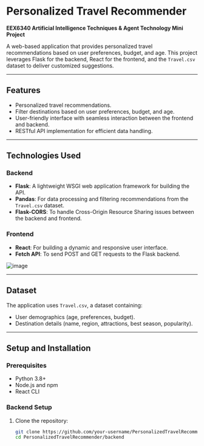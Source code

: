 # Personalized Travel Recommender  
**EEX6340 Artificial Intelligence Techniques & Agent Technology Mini Project**  

A web-based application that provides personalized travel recommendations based on user preferences, budget, and age. This project leverages Flask for the backend, React for the frontend, and the `Travel.csv` dataset to deliver customized suggestions.  

---

## Features  
- Personalized travel recommendations.  
- Filter destinations based on user preferences, budget, and age.  
- User-friendly interface with seamless interaction between the frontend and backend.  
- RESTful API implementation for efficient data handling.  

---

## Technologies Used  
### Backend  
- **Flask**: A lightweight WSGI web application framework for building the API.  
- **Pandas**: For data processing and filtering recommendations from the `Travel.csv` dataset.  
- **Flask-CORS**: To handle Cross-Origin Resource Sharing issues between the backend and frontend.  

### Frontend  
- **React**: For building a dynamic and responsive user interface.  
- **Fetch API**: To send POST and GET requests to the Flask backend.  

![image](https://github.com/user-attachments/assets/bac123c1-9a9c-4f26-b537-98f6d9fcc915)

---

## Dataset  
The application uses `Travel.csv`, a dataset containing:  
- User demographics (age, preferences, budget).  
- Destination details (name, region, attractions, best season, popularity).  

---

## Setup and Installation  

### Prerequisites  
- Python 3.8+  
- Node.js and npm  
- React CLI  

### Backend Setup  
1. Clone the repository:  
   ```bash
   git clone https://github.com/your-username/PersonalizedTravelRecommender.git
   cd PersonalizedTravelRecommender/backend
